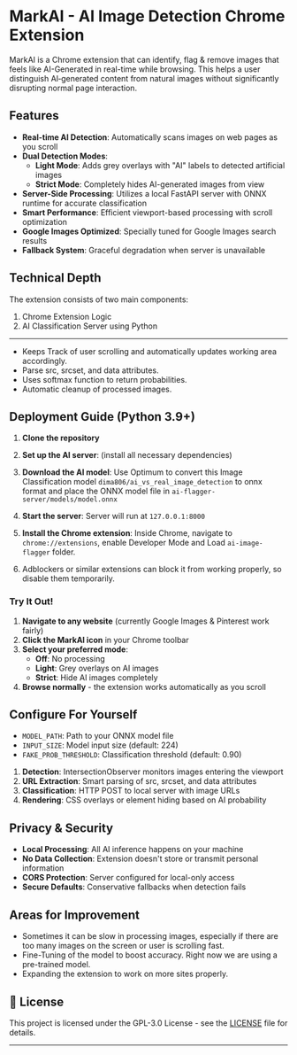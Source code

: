 # MarkAI - AI Image Detection Chrome Extension

MarkAI is a Chrome extension that can identify, flag & remove images that feels like AI-Generated in real-time while browsing. This helps a user distinguish AI‑generated content from natural images without significantly disrupting normal page interaction.

## Features

- **Real-time AI Detection**: Automatically scans images on web pages as you scroll
- **Dual Detection Modes**:
    - **Light Mode**: Adds grey overlays with "AI" labels to detected artificial images
    - **Strict Mode**: Completely hides AI-generated images from view
- **Server-Side Processing**: Utilizes a local FastAPI server with ONNX runtime for accurate classification
- **Smart Performance**: Efficient viewport-based processing with scroll optimization
- **Google Images Optimized**: Specially tuned for Google Images search results
- **Fallback System**: Graceful degradation when server is unavailable


## Technical Depth

The extension consists of two main components:
1. Chrome Extension Logic
2. AI Classification Server using Python
---
- Keeps Track of user scrolling and automatically updates working area accordingly.
- Parse src, srcset, and data attributes.
- Uses softmax function to return probabilities.
- Automatic cleanup of processed images.


## Deployment Guide (Python 3.9+)

1. **Clone the repository**

2. **Set up the AI server**: (install all necessary dependencies)

3. **Download the AI model**: Use Optimum to convert this Image Classification model `dima806/ai_vs_real_image_detection` to onnx format and place the ONNX model file in `ai-flagger-server/models/model.onnx`

4. **Start the server**: Server will run at `127.0.0.1:8000`

5. **Install the Chrome extension**: Inside Chrome, navigate to `chrome://extensions`, enable Developer Mode and Load `ai-image-flagger` folder.

6. Adblockers or similar extensions can block it from working properly, so disable them temporarily.

### Try It Out!

1. **Navigate to any website** (currently Google Images & Pinterest work fairly)
2. **Click the MarkAI icon** in your Chrome toolbar
3. **Select your preferred mode**:
    - **Off**: No processing
    - **Light**: Grey overlays on AI images
    - **Strict**: Hide AI images completely
4. **Browse normally** - the extension works automatically as you scroll

## Configure For Yourself

- `MODEL_PATH`: Path to your ONNX model file
- `INPUT_SIZE`: Model input size (default: 224)
- `FAKE_PROB_THRESHOLD`: Classification threshold (default: 0.90)


1. **Detection**: IntersectionObserver monitors images entering the viewport
2. **URL Extraction**: Smart parsing of src, srcset, and data attributes
3. **Classification**: HTTP POST to local server with image URLs
4. **Rendering**: CSS overlays or element hiding based on AI probability

## Privacy \& Security

- **Local Processing**: All AI inference happens on your machine
- **No Data Collection**: Extension doesn't store or transmit personal information
- **CORS Protection**: Server configured for local-only access
- **Secure Defaults**: Conservative fallbacks when detection fails

## Areas for Improvement
- Sometimes it can be slow in processing images, especially if there are too many images on the screen or user is scrolling fast.
- Fine-Tuning of the model to boost accuracy. Right now we are using a pre-trained model.
- Expanding the extension to work on more sites properly.

## 📄 License

This project is licensed under the GPL-3.0 License - see the [LICENSE](LICENSE) file for details.

***
